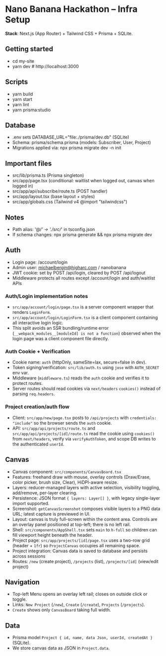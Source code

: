 # Nano Banana Hackathon – Infra Setup

**Stack**: Next.js (App Router) + Tailwind CSS + Prisma + SQLite.

## Getting started

- cd my-site
- yarn dev # http://localhost:3000

## Scripts

- yarn build
- yarn start
- yarn lint
- yarn prisma:studio

## Database

- .env sets DATABASE_URL="file:./prisma/dev.db" (SQLite)
- Schema: prisma/schema.prisma (models: Subscriber, User, Project)
- Migrations applied via: npx prisma migrate dev -n init

## Important files

- src/lib/prisma.ts (Prisma singleton)
- src/app/page.tsx (conditional: waitlist when logged out, canvas when logged in)
- src/app/api/subscribe/route.ts (POST handler)
- src/app/layout.tsx (base layout + styles)
- src/app/globals.css (Tailwind v4 @import "tailwindcss")

## Notes

- Path alias: '@/_' -> './src/_' in tsconfig.json
- If schema changes: npx prisma generate && npx prisma migrate dev

## Auth

- Login page: /account/login
- Admin user: michaelbergin@higharc.com / nanobanana
- JWT cookie: set by POST /api/login, cleared by POST /api/logout
- Middleware protects all routes except /account/login and auth/waitlist APIs

### Auth/Login implementation notes

- `src/app/account/login/page.tsx` is a server component wrapper that renders `LoginForm`.
- `src/app/account/login/LoginForm.tsx` is a client component containing all interactive login logic.
- This split avoids an SSR bundling/runtime error (`__webpack_modules__[moduleId] is not a function`) observed when the login page was a client component file directly.

### Auth Cookie + Verification

- Cookie name: `auth` (httpOnly, sameSite=lax, secure=false in dev).
- Token signing/verification: `src/lib/auth.ts` using `jose` with `AUTH_SECRET` env var.
- Middleware (`middleware.ts`) reads the `auth` cookie and verifies it to protect routes.
- Server routes should read cookies via `next/headers` `cookies()` instead of parsing `req.headers`.

### Project creation/auth flow

- Client: `src/app/new/page.tsx` posts to `/api/projects` with `credentials: "include"` so the browser sends the `auth` cookie.
- API: `src/app/api/projects/route.ts` and `src/app/api/projects/[id]/route.ts` read the cookie using `cookies()` from `next/headers`, verify via `verifyAuthToken`, and scope DB writes to the authenticated `userId`.

## Canvas

- Canvas component: `src/components/CanvasBoard.tsx`
- Features: freehand draw with mouse, overlay controls (Draw/Erase, color picker, brush size, Clear), HiDPI-aware resize.
- Layers: reducer-managed layers with active selection, visibility toggling, add/remove, per-layer clearing.
- Persistence: JSON format `{ layers: Layer[] }`, with legacy single-layer import supported.
- Screenshot: `getCanvasScreenshot` composes visible layers to a PNG data URL; latest capture is previewed in UI.
- Layout: canvas is truly full-screen within the content area. Controls are an overlay panel positioned at top-left; there is no left rail.
- Shell: `src/components/AppShell.tsx` sets `main` to `h-full` so children can fill viewport height beneath the header.
- Project page: `src/app/projects/[id]/page.tsx` uses a two-row grid (header + `1fr`) so `ProjectCanvas` occupies all remaining space.
- Project integration: Canvas data is saved to database and persists across sessions
- Routes: `/new` (create project), `/projects` (list), `/projects/[id]` (view/edit project)

## Navigation

- Top-left Menu opens an overlay left rail; closes on outside click or toggle.
- Links: `New Project` (`/new`), `Create` (`/create`), `Projects` (`/projects`).
- `Create` shows only `CanvasBoard` taking full width.

## Data

- Prisma model `Project { id, name, data Json, userId, createdAt }` (SQLite).
- We store canvas data as JSON in `Project.data`.
